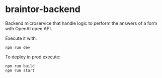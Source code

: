 # braintor-backend

Backend microservice that handle logic to perform the answers of a form with OpenAI open API.

Execute it with: 
```
npm run dev
```

To deploy in prod execute:
```
npm run build
npm run start
```
